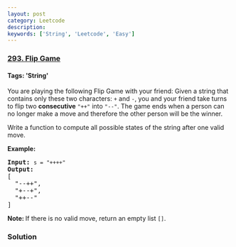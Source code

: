 ```yaml
---
layout: post
category: Leetcode
description: 
keywords: ['String', 'Leetcode', 'Easy']
---
```

### [293. Flip Game](https://leetcode.com/problems/flip-game)

#### Tags: 'String'

<div class="content__u3I1 question-content__JfgR"><div><p>You are playing the following Flip Game with your friend: Given a string that contains only these two characters: <code>+</code> and <code>-</code>, you and your friend take turns to flip two <b>consecutive</b> <code>"++"</code> into <code>"--"</code>. The game ends when a person can no longer make a move and therefore the other person will be the winner.</p>
<p>Write a function to compute all possible states of the string after one valid move.</p>
<p><strong>Example:</strong></p>
<pre><strong>Input:</strong> <code>s = "++++"</code>
<strong>Output:</strong> 
[
  "--++",
  "+--+",
  "++--"
]
</pre>
<p><strong>Note: </strong>If there is no valid move, return an empty list <code>[]</code>.</p>
</div></div>

### Solution
